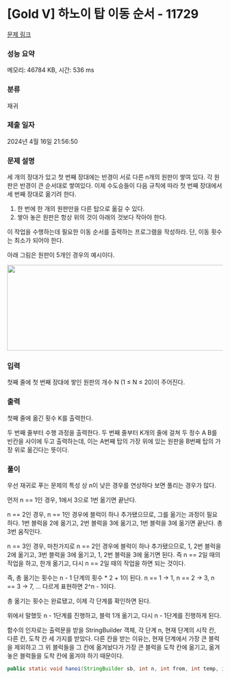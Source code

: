 # [Gold V] 하노이 탑 이동 순서 - 11729 

[문제 링크](https://www.acmicpc.net/problem/11729) 

### 성능 요약

메모리: 46784 KB, 시간: 536 ms

### 분류

재귀

### 제출 일자

2024년 4월 16일 21:56:50

### 문제 설명

<p>세 개의 장대가 있고 첫 번째 장대에는 반경이 서로 다른 n개의 원판이 쌓여 있다. 각 원판은 반경이 큰 순서대로 쌓여있다. 이제 수도승들이 다음 규칙에 따라 첫 번째 장대에서 세 번째 장대로 옮기려 한다.</p>

<ol>
	<li>한 번에 한 개의 원판만을 다른 탑으로 옮길 수 있다.</li>
	<li>쌓아 놓은 원판은 항상 위의 것이 아래의 것보다 작아야 한다.</li>
</ol>

<p>이 작업을 수행하는데 필요한 이동 순서를 출력하는 프로그램을 작성하라. 단, 이동 횟수는 최소가 되어야 한다.</p>

<p>아래 그림은 원판이 5개인 경우의 예시이다.</p>

<p style="text-align: center;"><img alt="" src="https://onlinejudgeimages.s3-ap-northeast-1.amazonaws.com/problem/11729/hanoi.png" style="height:200px; width:1050px"></p>

### 입력 

 <p>첫째 줄에 첫 번째 장대에 쌓인 원판의 개수 N (1 ≤ N ≤ 20)이 주어진다.</p>

### 출력 

 <p>첫째 줄에 옮긴 횟수 K를 출력한다.</p>

<p>두 번째 줄부터 수행 과정을 출력한다. 두 번째 줄부터 K개의 줄에 걸쳐 두 정수 A B를 빈칸을 사이에 두고 출력하는데, 이는 A번째 탑의 가장 위에 있는 원판을 B번째 탑의 가장 위로 옮긴다는 뜻이다.</p>

### 풀이

우선 재귀로 푸는 문제의 특성 상 n이 낮은 경우를 연상하다 보면 풀리는 경우가 많다.

먼저 n == 1인 경우, 1에서 3으로 1번 옮기면 끝난다. 

n == 2인 경우, n == 1인 경우에 블럭이 하나 추가됐으므로, 그를 옮기는 과정이 필요하다. 1번 블럭을 2에 옮기고, 2번 블럭을 3에 옮기고, 1번 블럭을 3에 옮기면 끝난다. 총 3번 움직인다.

n == 3인 경우, 마찬가지로 n == 2인 경우에 블럭이 하나 추가됐으므로, 1, 2번 블럭을 2에 옮기고, 3번 블럭을 3에 옮기고, 1, 2번 블럭을 3에 옮기면 된다. 즉 n == 2일 때의 작업을 하고, 한개 옮기고, 다시 n == 2일 때의 작업을 하면 되는 것이다.

즉, 총 옮기는 횟수는 n - 1 단계의 횟수 * 2 + 1이 된다. n == 1 -> 1, n == 2 -> 3, n == 3 -> 7, ... 다르게 표현하면 2^n - 1이다. 

총 옮기는 횟수는 완료됐고, 이제 각 단계를 확인하면 된다.

위에서 말했듯 n - 1단계를 진행하고, 블럭 1개 옮기고, 다시 n - 1단계를 진행하게 된다.

함수의 인자로는 출력문을 받을 StringBuilder 객체, 각 단계 n, 현재 단계의 시작 칸, 다른 칸, 도착 칸 세 가지를 받았다. 다른 칸을 받는 이유는, 현재 단계에서 가장 큰 블럭을 제외하고 그 위 블럭들을 그 칸에 옮겨놨다가 가장 큰 블럭을 도착 칸에 옮기고, 옮겨놓은 블럭들을 도착 칸에 옮겨야 하기 때문이다.

```java
public static void hanoi(StringBuilder sb, int n, int from, int temp, int to)
```


